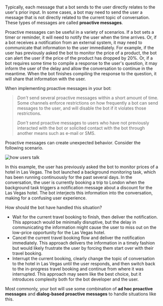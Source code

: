 Typically, each message that a bot sends to the user directly relates to the user's prior input. 
In some cases, a bot may need to send the user a message that is not directly related to the current topic of conversation. These types of messages are called **proactive messages**. 

Proactive messages can be useful in a variety of scenarios. 
If a bot sets a timer or reminder, it will need to notify the user when the time arrives. 
Or, if a bot receives a notification from an external system, it may need to communicate that information to the user immediately. 
For example, if the user has previously asked the bot to monitor the price of a product, 
the bot can alert the user if the price of the product has dropped by 20%. 
Or, if a bot requires some time to compile a response to the user's question, it may inform the user of the delay and allow the conversation to continue in the meantime. 
When the bot finishes compiling the response to the question, it will share 
that information with the user. 

When implementing proactive messages in your bot:

> *Don't* send several proactive messages within a short amount of time. Some channels enforce 
> restrictions on how frequently a bot can send messages to the user, and will disable the bot 
> if it violates those restrictions.
>
> *Don't* send proactive messages to users who have not previously interacted with the bot or
> solicited contact with the bot through another means such as e-mail or SMS.

Proactive messages can create unexpected behavior. Consider the following scenario.

![how users talk](~/media/designing-bots/capabilities/proactive1.png)

In this example, the user has previously asked the bot to monitor prices of a hotel in Las Vegas. 
The bot launched a background monitoring task, which has been running continuously for the past several days. 
In the conversation, the user is currently booking a trip to London when the background task triggers a notification message about a discount for the Las Vegas hotel. The bot interjects this information into the conversation, making for a confusing user experience. 

How should the bot have handled this situation? 

- Wait for the current travel booking to finish, then deliver the notification. This approach would be minimally disruptive, but the delay in communicating the information might cause the user to miss out on the low-price opportunity for the Las Vegas hotel. 
- Cancel the current travel booking flow and deliver the notification immediately. This approach delivers the information in a timely fashion but would likely frustrate the user by forcing them start over with their travel booking. 
- Interrupt the current booking, clearly change the topic of conversation to the hotel in Las Vegas until the user responds, and then switch back to the in-progress travel booking and continue from where it was interrupted. This approach may seem like the best choice, but it introduces complexity both for the bot developer and the user.

Most commonly, your bot will use some combination of **ad hoc proactive messages** and **dialog-based proactive messages** to handle situations like this. 
